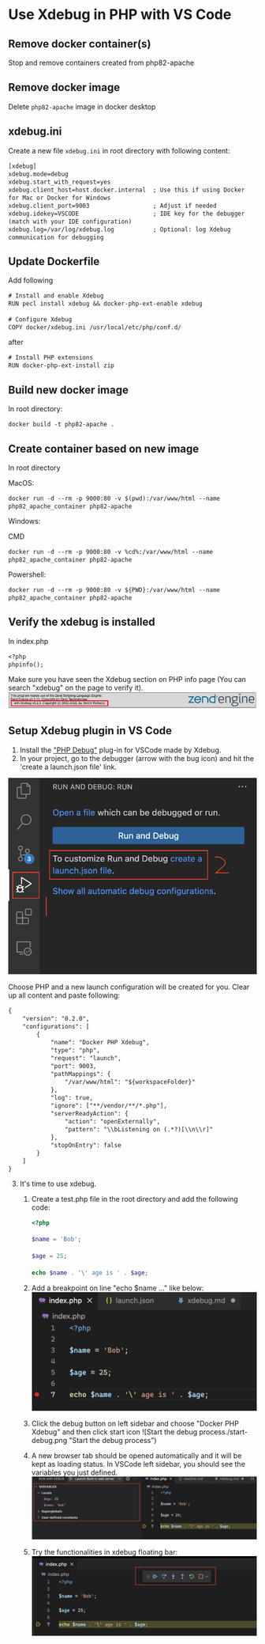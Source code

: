 # Use Xdebug in PHP with VS Code

## Remove docker container(s)

Stop and remove containers created from php82-apache

## Remove docker image

Delete `php82-apache` image in docker desktop

## xdebug.ini

Create a new file `xdebug.ini` in root directory with following content:

```
[xdebug]
xdebug.mode=debug
xdebug.start_with_request=yes
xdebug.client_host=host.docker.internal  ; Use this if using Docker for Mac or Docker for Windows
xdebug.client_port=9003                  ; Adjust if needed
xdebug.idekey=VSCODE                     ; IDE key for the debugger (match with your IDE configuration)
xdebug.log=/var/log/xdebug.log           ; Optional: log Xdebug communication for debugging
```

## Update Dockerfile

Add following

```
# Install and enable Xdebug
RUN pecl install xdebug && docker-php-ext-enable xdebug

# Configure Xdebug
COPY docker/xdebug.ini /usr/local/etc/php/conf.d/
```

after

```
# Install PHP extensions
RUN docker-php-ext-install zip
```

## Build new docker image

In root directory:

```shell
docker build -t php82-apache .
```

## Create container based on new image

In root directory

MacOS:

```shell
docker run -d --rm -p 9000:80 -v $(pwd):/var/www/html --name php82_apache_container php82-apache
```

Windows:

CMD

```
docker run -d --rm -p 9000:80 -v %cd%:/var/www/html --name php82_apache_container php82-apache
```

Powershell:

```
docker run -d --rm -p 9000:80 -v ${PWD}:/var/www/html --name php82_apache_container php82-apache
```

## Verify the xdebug is installed

In index.php

```
<?php
phpinfo();
```

Make sure you have seen the Xdebug section on PHP info page (You can search "xdebug" on the page to verify it).
![xdebug is enabled](./xdebug-enabled.png "xdebug is enabled")

## Setup Xdebug plugin in VS Code

1. Install the ["PHP Debug"](https://marketplace.visualstudio.com/items?itemName=xdebug.php-debug) plug-in for VSCode made by Xdebug.
2. In your project, go to the debugger (arrow with the bug icon) and hit the 'create a launch.json file' link.

![Create a launch json file](./debug-1.png "Create a launch json file")

Choose PHP and a new launch configuration will be created for you.
Clear up all content and paste following:

```
{
    "version": "0.2.0",
    "configurations": [
        {
            "name": "Docker PHP Xdebug",
            "type": "php",
            "request": "launch",
            "port": 9003,
            "pathMappings": {
                "/var/www/html": "${workspaceFolder}"
            },
            "log": true,
            "ignore": ["**/vendor/**/*.php"],
            "serverReadyAction": {
                "action": "openExternally",
                "pattern": "\\bListening on (.*?)[\\n\\r]"
            },
            "stopOnEntry": false
        }
    ]
}
```

3. It's time to use xdebug.

   1. Create a test.php file in the root directory and add the following code:

      ```php
      <?php

      $name = 'Bob';

      $age = 25;

      echo $name . '\' age is ' . $age;
      ```

   2. Add a breakpoint on line "echo $name ..." like below:
      ![Add one breakpoint](./add-breakpoint.png "Add one breakpoint")
   3. Click the debug button on left sidebar and choose "Docker PHP Xdebug" and then click start icon
      ![Start the debug process./start-debug.png "Start the debug process")
   4. A new browser tab should be opened automatically and it will be kept as loading status. In VSCode left sidebar, you should see the variables you just defined.
      ![result](./result.png "result")
   5. Try the functionalities in xdebug floating bar:
      ![debug floating bar](./debug-floating-bar.png "debug floating bar")
